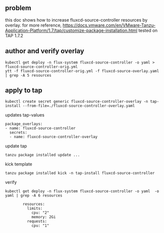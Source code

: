 ## problem
this doc shows how to increase fluxcd-source-controller resources by overlay. for more reference, https://docs.vmware.com/en/VMware-Tanzu-Application-Platform/1.7/tap/customize-package-installation.html
tested on TAP 1.7.2

## author and verify overlay 
```
kubectl get deploy -n flux-system fluxcd-source-controller -o yaml > fluxcd-source-controller-orig.yml
ytt -f fluxcd-source-controller-orig.yml -f fluxcd-source-overlay.yaml | grep -A 5 resources

```

## apply to tap
```
kubectl create secret generic fluxcd-source-controller-overlay -n tap-install --from-file=./fluxcd-source-controller-overlay.yaml 

```

updates tap-values
```
package_overlays:
- name: fluxcd-source-controller
  secrets:
  - name: fluxcd-source-controller-overlay
```

update tap 

```
tanzu package installed update ...
```
kick template
```
tanzu package installed kick -n tap-install fluxcd-source-controller
```

verify

```
kubectl get deploy -n flux-system fluxcd-source-controller -o yaml  -o yaml | grep -A 6 resources

        resources:
          limits:
            cpu: "2"
            memory: 2Gi
          requests:
            cpu: "1"

```
